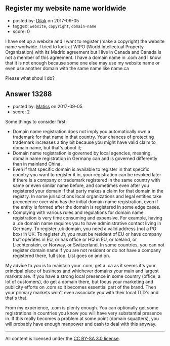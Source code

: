 ## Register my website name worldwide

- posted by: [Dilak](https://stackexchange.com/users/11153924/dilak) on 2017-09-05
- tagged: `website`, `copyright`, `domain-name`
- score: 0

I have set up a website and I want to register (make a copyright) the website name worlwide. I tried to look at WIPO (World Intellectual Property Organization) with its Madrid agreement but I live in Canada and Canada is not a member of this agreement.
I have a domain name in .com and I know that it is not enough because some one else may use my website name or even use another domain with the same name like name.ca 

Please what shoul I do?


## Answer 13288

- posted by: [Matiss](https://stackexchange.com/users/1819512/matiss) on 2017-09-05
- score: 2

Some things to consider first:

 - Domain name registration does not imply you automatically own a trademark for that name in that country. Your chances of protecting trademark increases a tiny bit because you might have valid claim to domain name, but that's about it;
 - Domain name registration is governed by local agencies, meaning, domain name registration in Germany can and is governed differently than in mainland China.
 - Even if that specific domain is available to register in that specific country you want to register it in, your registration can be revoked later if there is a company or trademark registered in the same country with same or even similar name before, and sometimes even after you registered your domain if that party makes a claim for that domain in the registry. In some jurisdictions local organizations and legal entities take precedence over who has the initial domain name registration, even if the entity is formed after the domain is registered in some edge cases.
 - Complying with various rules and regulations for domain name registration is very time consuming and expensive. For example, having a .de domain name requires you to have administrative contact living in Germany. To register .uk domain, you need a valid address (not a PO box) in UK. To register .fr, you must be resident of EU or have company that operates in EU, or has office or HQ in EU, or Iceland, or Liechtenstein, or Norway, or Switzerland. In some countries, you can not register domain name if you are not resident or do not have a company registered there, full stop. List goes on and on.

My advice to you is to maintain your .com, get a .ca as it seems it's your principal place of business and whichever domains your main and largest markets are. If you have a strong local presence in some country (office, a lot of customers), do get a domain there, but focus your marketing and publicity efforts on .com so it becomes essential part of the brand. Then your primary markets won't even associate you with their local TLD's and that's that.

From my experience, .com is plenty enough. You can optionally get some registrations in countries you know you will have very substantial presence in. If this really becomes a problem at some point (domain squatters), you will probably have enough manpower and cash to deal with this anyway.



---

All content is licensed under the [CC BY-SA 3.0 license](https://creativecommons.org/licenses/by-sa/3.0/).
